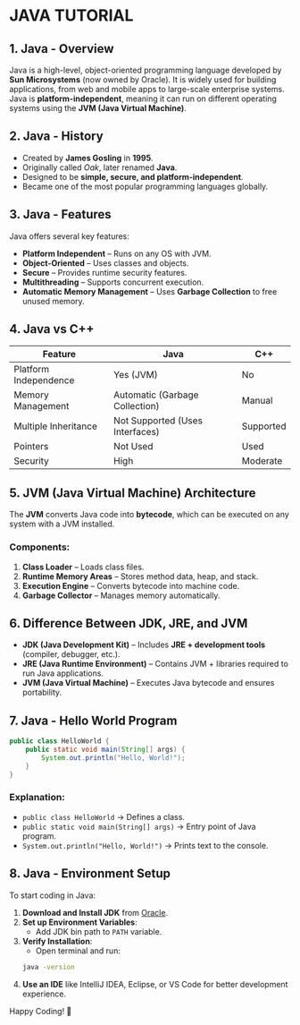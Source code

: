 # JAVA TUTORIAL

## 1. Java - Overview
Java is a high-level, object-oriented programming language developed by **Sun Microsystems** (now owned by Oracle). It is widely used for building applications, from web and mobile apps to large-scale enterprise systems. Java is **platform-independent**, meaning it can run on different operating systems using the **JVM (Java Virtual Machine)**.

## 2. Java - History
- Created by **James Gosling** in **1995**.
- Originally called *Oak*, later renamed **Java**.
- Designed to be **simple, secure, and platform-independent**.
- Became one of the most popular programming languages globally.

## 3. Java - Features
Java offers several key features:
- **Platform Independent** – Runs on any OS with JVM.
- **Object-Oriented** – Uses classes and objects.
- **Secure** – Provides runtime security features.
- **Multithreading** – Supports concurrent execution.
- **Automatic Memory Management** – Uses **Garbage Collection** to free unused memory.

## 4. Java vs C++
| Feature   | Java | C++ |
|-----------|------|-----|
| Platform Independence | Yes (JVM) | No |
| Memory Management | Automatic (Garbage Collection) | Manual |
| Multiple Inheritance | Not Supported (Uses Interfaces) | Supported |
| Pointers | Not Used | Used |
| Security | High | Moderate |

## 5. JVM (Java Virtual Machine) Architecture
The **JVM** converts Java code into **bytecode**, which can be executed on any system with a JVM installed.
### Components:
1. **Class Loader** – Loads class files.
2. **Runtime Memory Areas** – Stores method data, heap, and stack.
3. **Execution Engine** – Converts bytecode into machine code.
4. **Garbage Collector** – Manages memory automatically.

## 6. Difference Between JDK, JRE, and JVM
- **JDK (Java Development Kit)** – Includes **JRE + development tools** (compiler, debugger, etc.).
- **JRE (Java Runtime Environment)** – Contains JVM + libraries required to run Java applications.
- **JVM (Java Virtual Machine)** – Executes Java bytecode and ensures portability.

## 7. Java - Hello World Program
```java
public class HelloWorld {
    public static void main(String[] args) {
        System.out.println("Hello, World!");
    }
}
```
### Explanation:
- `public class HelloWorld` → Defines a class.
- `public static void main(String[] args)` → Entry point of Java program.
- `System.out.println("Hello, World!")` → Prints text to the console.

## 8. Java - Environment Setup
To start coding in Java:
1. **Download and Install JDK** from [Oracle](https://www.oracle.com/java/technologies/javase-downloads.html).
2. **Set up Environment Variables**:
   - Add JDK bin path to `PATH` variable.
3. **Verify Installation**:
   - Open terminal and run:
   ```sh
   java -version
   ```
4. **Use an IDE** like IntelliJ IDEA, Eclipse, or VS Code for better development experience.

Happy Coding! 🚀
